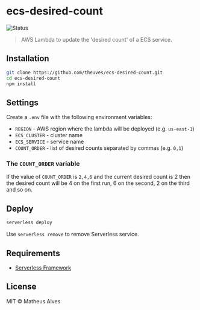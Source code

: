 # ecs-desired-count

![Status](https://github.com/theuves/ecs-desired-count/workflows/Test/badge.svg)

> AWS Lambda to update the 'desired count' of a ECS service.

## Installation

```bash
git clone https://github.com/theuves/ecs-desired-count.git
cd ecs-desired-count
npm install
```

## Settings

Create a `.env` file with the following environment variables:

- `REGION` - AWS region where the lambda will be deployed (e.g. `us-east-1`)
- `ECS_CLUSTER` - cluster name
- `ECS_SERVICE` - service name
- `COUNT_ORDER` - list of desired counts separated by commas (e.g. `0,1`)

### The `COUNT_ORDER` variable

If the value of `COUNT_ORDER` is `2,4,6` and the current desired count is 2 then the desired count will be 4 on the first run, 6 on the second, 2 on the third and so on.

## Deploy

```bash
serverless deploy
```

Use `serverless remove` to remove Serverless service.

## Requirements

- [Serverless Framework](https://www.serverless.com/)

## License

MIT &copy; Matheus Alves

